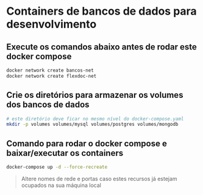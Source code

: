 # Containers de bancos de dados para desenvolvimento

## Execute os comandos abaixo antes de rodar este docker compose
```bash
docker network create bancos-net
docker network create flexdoc-net 
```

## Crie os diretórios para armazenar os volumes dos bancos de dados
```bash
# este diretório deve ficar no mesmo nível do docker-compose.yaml
mkdir -p volumes volumes/mysql volumes/postgres volumes/mongodb
```

## Comando para rodar o docker compose e baixar/executar os containers
```bash
docker-compose up -d --force-recreate
```

> Altere nomes de rede e portas caso estes recursos já estejam ocupados na sua máquina local